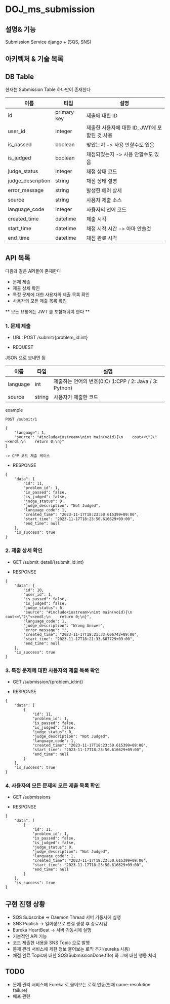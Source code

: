 # DOJ_ms_submission
## 설명& 기능
Submission Service
django + (SQS, SNS)

## 아키텍처 & 기술 목록


## DB Table
현재는 Submission Table 하나만이 존재한다

| 이름 | 타입 | 설명 |
|----- | ------ | ------|
| id   | primary key   | 제출에 대한 ID|
| user_id | integer  | 제출한 사용자에 대한 ID, JWT에 포함된 것 사용|
| is_passed | boolean | 맞았는지 -> 사용 안할수도 있음|
| is_judged | boolean | 채점되었는지 -> 사용 안할수도 있음|
| judge_status | integer | 채점 상태 코드|
| judge_description | string | 채점 상태 설명 |
| error_message | string | 발생한 에러 상세 |
| source | string | 사용자 제출 소스 |
| language_code | integer | 사용자의 언어 코드 |
| created_time | datetime | 제출 시각 |
| start_time | datetime | 채점 시작 시간 -> 아마 안쓸것 |
| end_time | datetime | 채점 완료 시각 | 



## API 목록
다음과 같은 API들이 존재한다
- 문제 제출
- 제출 상세 확인
- 특정 문제에 대한 사용자의 제출 목록 확인
- 사용자의 모든 제출 목록 확인

** 모든 요청에는 JWT 를 포함해줘야 한다 **

### 1. 문제 제출 
- URL: POST /submit/{problem_id:int}

- REQUEST

JSON 으로 보내면 됨

| 이름 | 타입 | 설명 |
|----- | ------ | ------|
| language   | int   | 제출하는 언어의 번호(0:C/ 1:CPP / 2: Java / 3: Python) |
| source | string | 사용자가 제출한 코드 |

example
```
POST /submit/1

{
    "language": 1,
    "source": "#include<iostream>\nint main(void){\n    cout<<\"2\"<<endl;\n    return 0;\n}"
}

-> CPP 코드 제출 케이스
```

- RESPONSE
```
{
    "data": {
        "id": 11,
        "problem_id": 1,
        "is_passed": false,
        "is_judged": false,
        "judge_status": 0,
        "judge_description": "Not Judged",
        "language_code": 1,
        "created_time": "2023-11-17T18:23:50.615399+09:00",
        "start_time": "2023-11-17T18:23:50.616629+09:00",
        "end_time": null
    },
    "is_success": true
}
```

### 2. 제출 상세 확인
- GET /submit_detail/{submit_id:int}

- RESPONSE
```
{
    "data": {
        "id": 10,
        "user_id": 1,
        "is_passed": false,
        "is_judged": false,
        "judge_status": 0,
        "source": "#include<iostream>\nint main(void){\n    cout<<\"2\"<<endl;\n    return 0;\n}",
        "language_code": 1,
        "judge_description": "Wrong Answer",
        "error_message": "",
        "created_time": "2023-11-17T18:21:33.606742+09:00",
        "start_time": "2023-11-17T18:21:33.607729+09:00",
        "end_time": null
    },
    "is_success": true
}
```

### 3. 특정 문제에 대한 사용자의 제출 목록 확인
- GET /submission/{problem_id:int}

- RESPONSE 
```
{
    "data": [
        {
            "id": 11,
            "problem_id": 1,
            "is_passed": false,
            "is_judged": false,
            "judge_status": 0,
            "judge_description": "Not Judged",
            "language_code": 1,
            "created_time": "2023-11-17T18:23:50.615399+09:00",
            "start_time": "2023-11-17T18:23:50.616629+09:00",
            "end_time": null
        }
    ],
    "is_success": true
}
```

### 4. 사용자의 모든 문제의 모든 제출 목록 확인
- GET /submissions

- RESPONSE
```
{
    "data": [
        {
            "id": 11,
            "problem_id": 1,
            "is_passed": false,
            "is_judged": false,
            "judge_status": 0,
            "judge_description": "Not Judged",
            "language_code": 1,
            "created_time": "2023-11-17T18:23:50.615399+09:00",
            "start_time": "2023-11-17T18:23:50.616629+09:00",
            "end_time": null
        }
    ],
    "is_success": true
}
```


## 구현 진행 상황
- SQS Subscribe -> Daemon Thread 서버 기동시에 실행
- SNS Publish -> 일회성으로 연결 생성 후 종료시킴
- Eureka HeartBeat -> 서버 기동시에 실행
- 기본적인 API 기능
- 코드 제출한 내용을 SNS Topic 으로 발행
- 문제 관리 서비스에 제한 정보 물어보는 로직 추가(eureka 사용)
- 채점 완료 Topic에 대한 SQS(SubmissionDone.fifo) 와 그에 대한 행동 처리

## TODO
- 문제 관리 서비스에 Eureka 로 물어보는 로직 연동(현재 name-resolution failure)
- 배포 관련